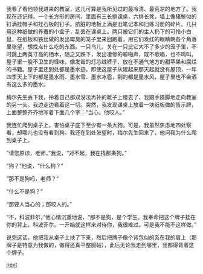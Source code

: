 
我看了看他领我进来的教室，这儿可算是我所见过的最冷清、最荒凉的地方了。我现在还记得。一个长方形的房间，里面有三长排课桌，六排长凳，墙上像猪鬃似的钉满挂帽子和挂石板的钉子。肮脏的地板上满是旧笔记本和旧练习册的碎片。几只用这种纸做的养蚕的小盒子，乱丢在课桌上。两只被它们的主人扔下的可怜小白鼠，在纸板和铁丝做的发出霉臭的笼子里来回跑着，用它们发红的眼睛朝各个角落里张望，想找点什么吃的东西。一只鸟儿，关在一只比它大不了多少的笼子里，不时跳上两英寸高的栖木，随之又跌下，发出凄惨的噼啪声，既不歌唱，也不鸣叫。屋子里一股不卫生的怪味，像发霉的灯芯绒裤子、放在不通气地方的甜苹果和腐烂的书籍。屋子里还到处都是墨水迹。即使这屋子从建起来那天起就没有屋顶，一年四季天上下的都是墨水雨、墨水雪、墨水冰雹，刮的都是墨水风，屋子里也不会洒有这么多的墨水。

梅尔先生丢下我，拎着自己那双没法再补的靴子上楼去了，我蹑手蹑脚地走向教室的另一头。我边走边看着这一切。突然，我发现课桌上放着一块纸板做的告示牌，上面整整齐齐地写着下面几个字：“当心。他咬人。”

我连忙爬到桌子上，害怕桌子底下至少有一条大狗。可是，我虽然焦虑地四处察看，却哪儿也没有看到狗。我还在到处张望时，梅尔先生回来了，他问我为什么爬到桌子上。

“请您原谅，老师，”我说，“对不起，我在找那条狗。”

“狗？”他说，“什么狗？”

“那不是狗吗，老师？”

“什么不是狗？”

“那要人当心的；那咬人的。”

“不，科波菲尔，”他心情沉重地说，“那不是狗，是个学生。我奉命把这个牌子挂在你的背上，科波菲尔。一开始就这样来对待你，我很难过。可是我不能不这样做。”

说完这话，他把我从桌子上扶了下来，然后把牌子像个背包似的系在我的肩上（那牌子是特意为我做的，做得还真平整服帖），此后无论我走到哪里，我都得背着这个牌子。

[next](page83)